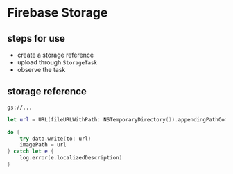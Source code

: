 # Firebase Storage

## steps for use

* create a storage reference
* upload through `StorageTask`
* observe the task


## storage reference
`gs://...`

```Swift
let url = URL(fileURLWithPath: NSTemporaryDirectory()).appendingPathComponent(UUID().uuidString).appendingPathExtension("jpg")

do {
    try data.write(to: url)
    imagePath = url
} catch let e {
    log.error(e.localizedDescription)
}
```
